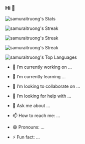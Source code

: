 ### Hi 👋


![samuraitruong's Stats](https://github-readme-stats.vercel.app/api?username=samuraitruong&theme=radical&show_icons=true&hide_border=true&count_private=true)

![samuraitruong's Streak](https://github-readme-streak-stats.herokuapp.com/?user=samuraitruong&theme=radical&hide_border=true)

![samuraitruong's Streak](https://github-readme-streak-stats.herokuapp.com/?user=samuraitruong&theme=radical&hide_border=true)

![samuraitruong's Streak](https://github-readme-streak-stats.herokuapp.com/?user=samuraitruong&theme=radical&hide_border=true)

![samuraitruong's Top Languages](https://github-readme-stats.vercel.app/api/top-langs/?username=samuraitruong&theme=radical&show_icons=true&hide_border=true&layout=compact)


- 🔭 I’m currently working on ...
- 🌱 I’m currently learning ...
- 👯 I’m looking to collaborate on ...
- 🤔 I’m looking for help with ...
- 💬 Ask me about ...
  
- 📫 How to reach me: ...
- 😄 Pronouns: ...
- ⚡ Fun fact: ...

